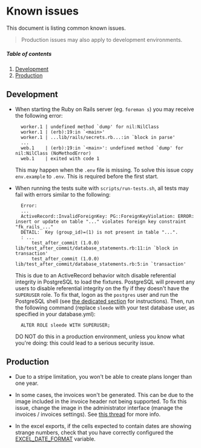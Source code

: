 # Known issues

This document is listing common known issues. 

> Production issues may also apply to development environments.

##### Table of contents

1. [Development](#development)
2. [Production](#production)

<a name="development"></a>
## Development

- When starting the Ruby on Rails server (eg. `foreman s`) you may receive the following error:

        worker.1 | undefined method `dump' for nil:NilClass
        worker.1 | (erb):19:in `<main>'
        worker.1 | ...lib/rails/secrets.rb...:in `block in parse'
        ...
        web.1    | (erb):19:in `<main>': undefined method `dump' for nil:NilClass (NoMethodError)
        web.1    | exited with code 1

  This may happen when the `.env` file is missing.
  To solve this issue copy `env.example` to `.env`.
  This is required before the first start.

- When running the tests suite with `scripts/run-tests.sh`, all tests may fail with errors similar to the following:

        Error:
        ...
        ActiveRecord::InvalidForeignKey: PG::ForeignKeyViolation: ERROR:  insert or update on table "..." violates foreign key constraint "fk_rails_..."
        DETAIL:  Key (group_id)=(1) is not present in table "...".
        : ...
            test_after_commit (1.0.0) lib/test_after_commit/database_statements.rb:11:in `block in transaction'
            test_after_commit (1.0.0) lib/test_after_commit/database_statements.rb:5:in `transaction'

  This is due to an ActiveRecord behavior witch disable referential integrity in PostgreSQL to load the fixtures.
  PostgreSQL will prevent any users to disable referential integrity on the fly if they doesn't have the `SUPERUSER` role.
  To fix that, logon as the `postgres` user and run the PostgreSQL shell (see [the dedicated section](#run-postgresql-cli) for instructions).
  Then, run the following command (replace `sleede` with your test database user, as specified in your database.yml):

        ALTER ROLE sleede WITH SUPERUSER;

  DO NOT do this in a production environment, unless you know what you're doing: this could lead to a serious security issue.

<a name="production"></a>
## Production

- Due to a stripe limitation, you won't be able to create plans longer than one year.

- In some cases, the invoices won't be generated. This can be due to the image included in the invoice header not being supported.
  To fix this issue, change the image in the administrator interface (manage the invoices / invoices settings).
  See [this thread](https://forum.fab-manager.com/t/resolu-erreur-generation-facture/428) for more info.
  
- In the excel exports, if the cells expected to contain dates are showing strange numbers, check that you have correctly configured the [EXCEL_DATE_FORMAT](environment.md#EXCEL_DATE_FORMAT) variable.
